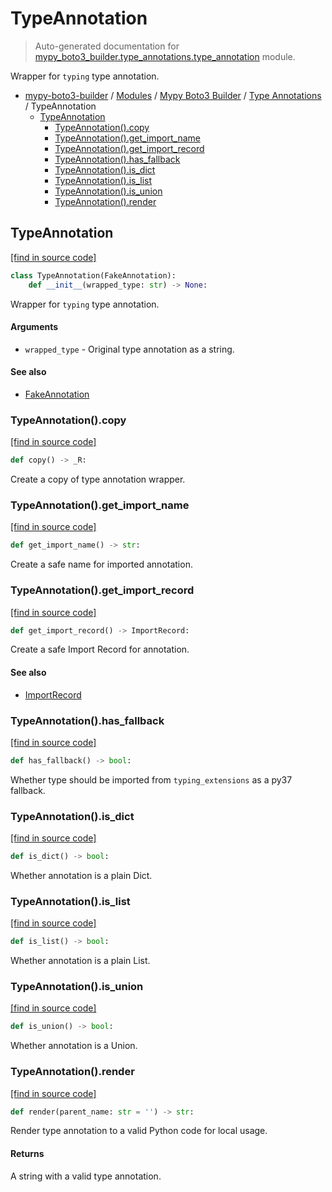 # TypeAnnotation

> Auto-generated documentation for [mypy_boto3_builder.type_annotations.type_annotation](https://github.com/vemel/mypy_boto3_builder/blob/main/mypy_boto3_builder/type_annotations/type_annotation.py) module.

Wrapper for `typing` type annotation.

- [mypy-boto3-builder](../../README.md#mypy_boto3_builder) / [Modules](../../MODULES.md#mypy-boto3-builder-modules) / [Mypy Boto3 Builder](../index.md#mypy-boto3-builder) / [Type Annotations](index.md#type-annotations) / TypeAnnotation
    - [TypeAnnotation](#typeannotation)
        - [TypeAnnotation().copy](#typeannotationcopy)
        - [TypeAnnotation().get_import_name](#typeannotationget_import_name)
        - [TypeAnnotation().get_import_record](#typeannotationget_import_record)
        - [TypeAnnotation().has_fallback](#typeannotationhas_fallback)
        - [TypeAnnotation().is_dict](#typeannotationis_dict)
        - [TypeAnnotation().is_list](#typeannotationis_list)
        - [TypeAnnotation().is_union](#typeannotationis_union)
        - [TypeAnnotation().render](#typeannotationrender)

## TypeAnnotation

[[find in source code]](https://github.com/vemel/mypy_boto3_builder/blob/main/mypy_boto3_builder/type_annotations/type_annotation.py#L13)

```python
class TypeAnnotation(FakeAnnotation):
    def __init__(wrapped_type: str) -> None:
```

Wrapper for `typing` type annotation.

#### Arguments

- `wrapped_type` - Original type annotation as a string.

#### See also

- [FakeAnnotation](fake_annotation.md#fakeannotation)

### TypeAnnotation().copy

[[find in source code]](https://github.com/vemel/mypy_boto3_builder/blob/main/mypy_boto3_builder/type_annotations/type_annotation.py#L97)

```python
def copy() -> _R:
```

Create a copy of type annotation wrapper.

### TypeAnnotation().get_import_name

[[find in source code]](https://github.com/vemel/mypy_boto3_builder/blob/main/mypy_boto3_builder/type_annotations/type_annotation.py#L59)

```python
def get_import_name() -> str:
```

Create a safe name for imported annotation.

### TypeAnnotation().get_import_record

[[find in source code]](https://github.com/vemel/mypy_boto3_builder/blob/main/mypy_boto3_builder/type_annotations/type_annotation.py#L65)

```python
def get_import_record() -> ImportRecord:
```

Create a safe Import Record for annotation.

#### See also

- [ImportRecord](../import_helpers/import_record.md#importrecord)

### TypeAnnotation().has_fallback

[[find in source code]](https://github.com/vemel/mypy_boto3_builder/blob/main/mypy_boto3_builder/type_annotations/type_annotation.py#L103)

```python
def has_fallback() -> bool:
```

Whether type should be imported from `typing_extensions` as a py37 fallback.

### TypeAnnotation().is_dict

[[find in source code]](https://github.com/vemel/mypy_boto3_builder/blob/main/mypy_boto3_builder/type_annotations/type_annotation.py#L79)

```python
def is_dict() -> bool:
```

Whether annotation is a plain Dict.

### TypeAnnotation().is_list

[[find in source code]](https://github.com/vemel/mypy_boto3_builder/blob/main/mypy_boto3_builder/type_annotations/type_annotation.py#L85)

```python
def is_list() -> bool:
```

Whether annotation is a plain List.

### TypeAnnotation().is_union

[[find in source code]](https://github.com/vemel/mypy_boto3_builder/blob/main/mypy_boto3_builder/type_annotations/type_annotation.py#L91)

```python
def is_union() -> bool:
```

Whether annotation is a Union.

### TypeAnnotation().render

[[find in source code]](https://github.com/vemel/mypy_boto3_builder/blob/main/mypy_boto3_builder/type_annotations/type_annotation.py#L50)

```python
def render(parent_name: str = '') -> str:
```

Render type annotation to a valid Python code for local usage.

#### Returns

A string with a valid type annotation.
